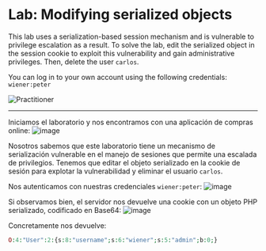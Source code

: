 # Lab: Modifying serialized objects

This lab uses a serialization-based session mechanism and is vulnerable to privilege escalation as a result. To solve the lab, edit the serialized object in the session cookie to exploit this vulnerability and gain administrative privileges. Then, delete the user `carlos`.

You can log in to your own account using the following credentials: `wiener:peter`

![Practitioner](https://img.shields.io/badge/level-Apprentice-green) 

---

Iniciamos el laboratorio y nos encontramos con una aplicación de compras online:
![image](https://github.com/user-attachments/assets/0e746c46-a1ce-4bc2-8df7-59c5ad260458)

Nosotros sabemos que este laboratorio tiene un mecanismo de serialización vulnerable en el manejo de sesiones que permite una escalada de privilegios. Tenemos que editar el objeto serializado en la cookie de sesión para explotar la vulnerabilidad y eliminar el usuario `carlos`.

Nos autenticamos con nuestras credenciales `wiener:peter`:
![image](https://github.com/user-attachments/assets/81291614-90a4-4389-bc02-0570337de188)

Si observamos bien, el servidor nos devuelve una cookie con un objeto PHP serializado, codificado en Base64:
![image](https://github.com/user-attachments/assets/ddd86c00-ba41-45e2-980a-159b64df4f7e)

Concretamente nos devuelve:
```php
O:4:"User":2:{s:8:"username";s:6:"wiener";s:5:"admin";b:0;}
```

